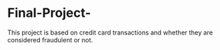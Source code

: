 # Final-Project-
This project is based on credit card transactions and whether they are considered fraudulent or not. 
